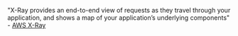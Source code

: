 <TimeStamp start="1:25" end="1:33">
  
  "X-Ray provides an end-to-end view of requests as they travel through your application, and shows a map of your application’s underlying components" - [AWS X-Ray](https://aws.amazon.com/xray/)
  
</TimeStamp>